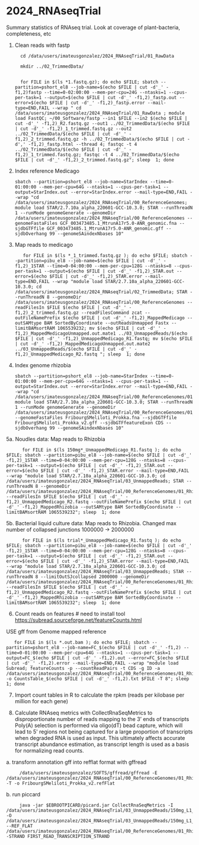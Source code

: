 # 2024_RNAseqTrial
Summary statistics of RNAseq trial.  Look at coverage of plant-bacteria, completeness, etc


1. Clean reads with fastp

   
         cd /data/users/imateusgonzalez/2024_RNAseqTrial/01_RawData

         mkdir ../02_TrimmedData/


         for FILE in $(ls *1.fastq.gz); do echo $FILE; sbatch --partition=pshort_el8 --job-name=$(echo $FILE | cut -d'_' -f1,2)fastp --time=0-02:00:00 --mem-per-cpu=24G --ntasks=1 --cpus-per-task=1 --output=$(echo $FILE | cut -d'_' -f1,2)_fastp.out --error=$(echo $FILE | cut -d'_' -f1,2)_fastp.error --mail-type=END,FAIL --wrap " cd /data/users/imateusgonzalez/2024_RNAseqTrial/01_RawData ; module load FastQC; ~/00_Software/fastp --in1 $FILE --in2 $(echo $FILE | cut -d'_' -f1,2)_R2.fastq.gz --out1 ../02_TrimmedData/$(echo $FILE | cut -d'_' -f1,2)_1_trimmed.fastq.gz --out2 ../02_TrimmedData/$(echo $FILE | cut -d'_' -f1,2)_2_trimmed.fastq.gz -h ../02_TrimmedData/$(echo $FILE | cut -d',' -f1,2)_fastp.html --thread 4; fastqc -t 4 ../02_TrimmedData/$(echo $FILE | cut -d'_' -f1,2)_1_trimmed.fastq.gz; fastqc -t 4 ../02_TrimmedData/$(echo $FILE | cut -d'_' -f1,2)_2_trimmed.fastq.gz"; sleep  1; done

2. Index reference Medicago

       sbatch --partition=pshort_el8 --job-name=StarIndex --time=0-01:00:00 --mem-per-cpu=64G --ntasks=1 --cpus-per-task=1 --output=StarIndex.out --error=StarIndex.error --mail-type=END,FAIL --wrap "cd /data/users/imateusgonzalez/2024_RNAseqTrial/00_ReferenceGenomes; module load STAR/2.7.10a_alpha_220601-GCC-10.3.0; STAR --runThreadN 1 --runMode genomeGenerate --genomeDir /data/users/imateusgonzalez/2024_RNAseqTrial/00_ReferenceGenomes --genomeFastaFiles GCF_003473485.1_MtrunA17r5.0-ANR_genomic.fna --sjdbGTFfile GCF_003473485.1_MtrunA17r5.0-ANR_genomic.gff --sjdbOverhang 99 --genomeSAindexNbases 10"


3. Map reads to medicago

          for FILE in $(ls *_1_trimmed.fastq.gz ); do echo $FILE; sbatch --partition=pibu_el8 --job-name=$(echo $FILE | cut -d'_' -f1,2)_1STAR --time=0-04:00:00 --mem-per-cpu=128G --ntasks=8 --cpus-per-task=1 --output=$(echo $FILE | cut -d'_' -f1,2)_STAR.out --error=$(echo $FILE | cut -d'_' -f1,2)_STAR.error --mail-type=END,FAIL --wrap "module load STAR/2.7.10a_alpha_220601-GCC-10.3.0; cd /data/users/imateusgonzalez/2024_RNAseqTrial/02_TrimmedData; STAR --runThreadN 8 --genomeDir /data/users/imateusgonzalez/2024_RNAseqTrial/00_ReferenceGenomes --readFilesIn $FILE $(echo $FILE | cut -d'_' -f1,2)_2_trimmed.fastq.gz --readFilesCommand zcat --outFileNamePrefix $(echo $FILE | cut -d'_' -f1,2)_MappedMedicago --outSAMtype BAM SortedByCoordinate --outReadsUnmapped Fastx --limitBAMsortRAM 1065539232; mv $(echo $FILE | cut -d'_' -f1,2)_MappedMedicagoUnmapped.out.mate1 ../03_UnmappedReads/$(echo $FILE | cut -d'_' -f1,2)_UnmappedMedicago_R1.fastq; mv $(echo $FILE | cut -d'_' -f1,2)_MappedMedicagoUnmapped.out.mate2 ../03_UnmappedReads/$(echo $FILE | cut -d'_' -f1,2)_UnmappedMedicago_R2.fastq "; sleep  1; done



4. Index genome rhizobia

       sbatch --partition=pshort_el8 --job-name=StarIndex --time=0-01:00:00 --mem-per-cpu=64G --ntasks=1 --cpus-per-task=1 --output=StarIndex.out --error=StarIndex.error --mail-type=END,FAIL --wrap "cd /data/users/imateusgonzalez/2024_RNAseqTrial/00_ReferenceGenomes/01_Rhizobia; module load STAR/2.7.10a_alpha_220601-GCC-10.3.0; STAR --runThreadN 1 --runMode genomeGenerate --genomeDir /data/users/imateusgonzalez/2024_RNAseqTrial/00_ReferenceGenomes/01_Rhizobia --genomeFastaFiles FribourgSMeliloti_Prokka.fna --sjdbGTFfile FribourgSMeliloti_Prokka_v2.gff --sjdbGTFfeatureExon CDS --sjdbOverhang 99 --genomeSAindexNbases 10"


5a. Noudles data: Map reads to Rhizobia

          for FILE in $(ls 150mg*_UnmappedMedicago_R1.fastq ); do echo $FILE; sbatch --partition=pibu_el8 --job-name=$(echo $FILE | cut -d'_' -f1,2)_1STAR --time=0-04:00:00 --mem-per-cpu=128G --ntasks=8 --cpus-per-task=1 --output=$(echo $FILE | cut -d'_' -f1,2)_STAR.out --error=$(echo $FILE | cut -d'_' -f1,2)_STAR.error --mail-type=END,FAIL --wrap "module load STAR/2.7.10a_alpha_220601-GCC-10.3.0; cd /data/users/imateusgonzalez/2024_RNAseqTrial/03_UnmappedReads; STAR --runThreadN 8 --genomeDir /data/users/imateusgonzalez/2024_RNAseqTrial/00_ReferenceGenomes/01_Rhizobia --readFilesIn $FILE $(echo $FILE | cut -d'_' -f1,2)_UnmappedMedicago_R2.fastq --outFileNamePrefix $(echo $FILE | cut -d'_' -f1,2)_MappedRhizobia --outSAMtype BAM SortedByCoordinate --limitBAMsortRAM 1065539232"; sleep  1; done

5b. Bacterial liquid culture data: Map reads to Rhizobia. Changed  max number of collapsed junctions 1000000 -> 2000000
 
          for FILE in $(ls trial*_UnmappedMedicago_R1.fastq ); do echo $FILE; sbatch --partition=pibu_el8 --job-name=$(echo $FILE | cut -d'_' -f1,2)_1STAR --time=0-04:00:00 --mem-per-cpu=128G --ntasks=8 --cpus-per-task=1 --output=$(echo $FILE | cut -d'_' -f1,2)_STAR.out --error=$(echo $FILE | cut -d'_' -f1,2)_STAR.error --mail-type=END,FAIL --wrap "module load STAR/2.7.10a_alpha_220601-GCC-10.3.0; cd /data/users/imateusgonzalez/2024_RNAseqTrial/03_UnmappedReads; STAR --runThreadN 8 --limitOutSJcollapsed 2000000 --genomeDir /data/users/imateusgonzalez/2024_RNAseqTrial/00_ReferenceGenomes/01_Rhizobia --readFilesIn $FILE $(echo $FILE | cut -d'_' -f1,2)_UnmappedMedicago_R2.fastq --outFileNamePrefix $(echo $FILE | cut -d'_' -f1,2)_MappedRhizobia --outSAMtype BAM SortedByCoordinate --limitBAMsortRAM 1065539232"; sleep  1; done



6. Count reads on features # need to install tool
https://subread.sourceforge.net/featureCounts.html



USE gff from Genome mapped reference
    
       for FILE in $(ls *.out.bam ); do echo $FILE; sbatch --partition=pshort_el8 --job-name=FC_$(echo $FILE | cut -d'_' -f1,2) --time=0-01:00:00 --mem-per-cpu=64G --ntasks=1 --cpus-per-task=1 --output=FC_$(echo $FILE | cut -d'_' -f1,2).out --error=FC_$(echo $FILE | cut -d'_' -f1,2).error --mail-type=END,FAIL --wrap "module load Subread; featureCounts -p --countReadPairs -t CDS -g ID -a /data/users/imateusgonzalez/2024_RNAseqTrial/00_ReferenceGenomes/01_Rhizobia/FribourgSMeliloti_Prokka_v2.gff  -o CountsTable_$(echo $FILE | cut -d'_' -f1,2).txt $FILE -T 8"; sleep  1; done


7. Import count tables in R to calculate the rpkm (reads per kilobase per million for each gene)

8. Calculate RNAseq metrics with CollectRnaSeqMetrics to disproportionate number of reads mapping to the 3’ ends of transcripts
Poly(A) selection is performed via oligo(dT) bead capture, which will lead to 5' regions not being captured for a large proportion of transcripts when degraded RNA is used as input. This ultimately affects accurate transcript abundance estimation, as transcript length is used as a basis for normalizing read counts.

a. transform annotation gff into refflat format with gffread

         /data/users/imateusgonzalez/SOFTS/gffread/gffread -E /data/users/imateusgonzalez/2024_RNAseqTrial/00_ReferenceGenomes/01_Rhizobia/FribourgSMeliloti_Prokka_v2.gff -T -o FribourgSMeliloti_Prokka_v2.refFlat

b. run piccard


         java -jar $EBROOTPICARD/picard.jar CollectRnaSeqMetrics -I /data/users/imateusgonzalez/2024_RNAseqTrial/03_UnmappedReads/150mg_L1_MappedRhizobiaAligned.sortedByCoord.out.bam -O /data/users/imateusgonzalez/2024_RNAseqTrial/03_UnmappedReads/150mg_L1_RNAseqMetrics.txt --REF_FLAT /data/users/imateusgonzalez/2024_RNAseqTrial/00_ReferenceGenomes/01_Rhizobia/FribourgSMeliloti_Prokka_v2.refFlat -STRAND FIRST_READ_TRANSCRIPTION_STRAND


      

 
